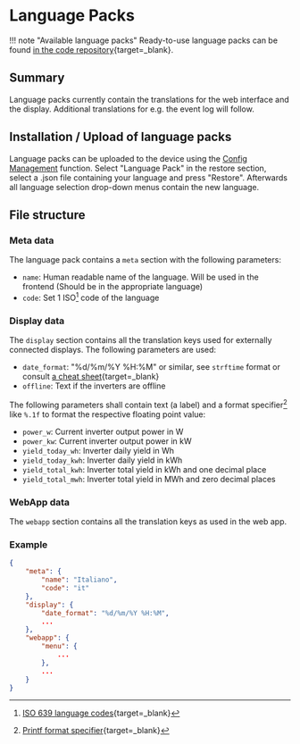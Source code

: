 # Language Packs

!!! note "Available language packs"
    Ready-to-use language packs can be found [in the code
    repository](https://github.com/hoylabs/OpenDTU-OnBattery/tree/master/lang){target=_blank}.

## Summary

Language packs currently contain the translations for the web interface and
the display.
Additional translations for e.g. the event log will follow.

## Installation / Upload of language packs

Language packs can be uploaded to the device using the [Config Management](configuration/config_settings.md) function.
Select "Language Pack" in the restore section, select a .json file containing your
language and press "Restore".
Afterwards all language selection drop-down menus contain the new language.

## File structure

### Meta data

The language pack contains a `meta` section with the following parameters:

* `name`: Human readable name of the language. Will be used in the frontend (Should be in the appropriate language)
* `code`: Set 1 ISO[^1] code of the language

### Display data

The `display` section contains all the translation keys used for externally connected displays. The following parameters are used:

* `date_format`: "%d/%m/%Y %H:%M" or similar, see `strftime` format or consult
  [a cheat sheet](https://devhints.io/strftime){target=_blank}
* `offline`: Text if the inverters are offline

The following parameters shall contain text (a label) and a format
specifier[^2] like `%.1f` to format the respective floating point value:

* `power_w`: Current inverter output power in W
* `power_kw`: Current inverter output power in kW
* `yield_today_wh`: Inverter daily yield in Wh
* `yield_today_kwh`: Inverter daily yield in kWh
* `yield_total_kwh`: Inverter total yield in kWh and one decimal place
* `yield_total_mwh`: Inverter total yield in MWh and zero decimal places

### WebApp data

The `webapp` section contains all the translation keys as used in the web app.

### Example

```json
{
    "meta": {
        "name": "Italiano",
        "code": "it"
    },
    "display": {
        "date_format": "%d/%m/%Y %H:%M",
        ...
    },
    "webapp": {
        "menu": {
            ...
        },
        ...
    }
}
```

[^1]: [ISO 639 language codes](https://en.wikipedia.org/wiki/List_of_ISO_639_language_codes){target=_blank}
[^2]: [Printf format specifier](https://en.wikipedia.org/wiki/Printf#Format_specifier){target=_blank}
